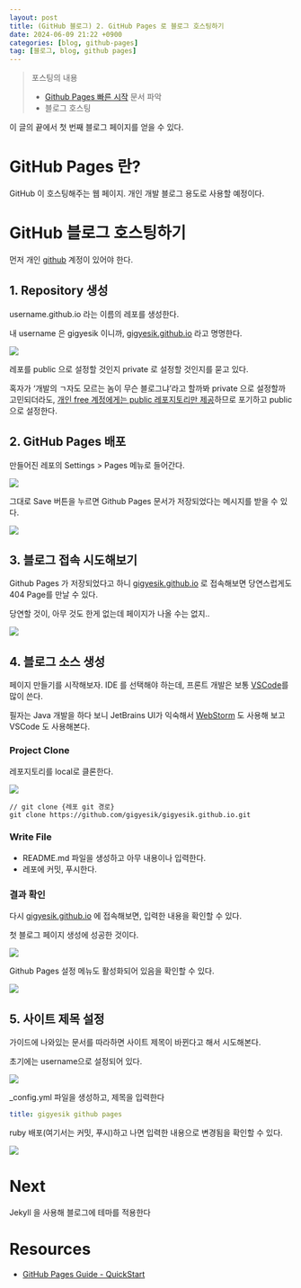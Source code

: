 ```yaml
---
layout: post
title: (GitHub 블로그) 2. GitHub Pages 로 블로그 호스팅하기
date: 2024-06-09 21:22 +0900
categories: [blog, github-pages]
tag: [블로그, blog, github pages]
---
```


> 포스팅의 내용
> - [Github Pages 빠른 시작][GitHub Pages Quickstart] 문서 파악
> - 블로그 호스팅

이 글의 끝에서 첫 번째 블로그 페이지를 얻을 수 있다.

# GitHub Pages 란?

GitHub 이 호스팅해주는 웹 페이지. 개인 개발 블로그 용도로 사용할 예정이다.

# GitHub 블로그 호스팅하기

먼저 개인 [github][github] 계정이 있어야 한다.

## 1. Repository 생성

username.github.io 라는 이름의 레포를 생성한다.

내 username 은 gigyesik 이니까, [gigyesik.github.io][gigyesik.github.io] 라고 명명한다.

![](/assets/img/2024-06-09/github-pages-quickstart-1-create-new-repository.png)

레포를 public 으로 설정할 것인지 private 로 설정할 것인지를 묻고 있다.

혹자가 ‘개발의 ㄱ자도 모르는 놈이 무슨 블로그냐’라고 할까봐 private 으로 설정할까 고민되더라도, 
[개인 free 계정에게는 public 레포지토리만 제공][github plans]하므로 포기하고 public 으로 설정한다.

## 2. GitHub Pages 배포

만들어진 레포의 Settings > Pages 메뉴로 들어간다.

![](/assets/img/2024-06-09/github-pages-quickstart-2-settings-page.png)

그대로 Save 버튼을 누르면 Github Pages 문서가 저장되었다는 메시지를 받을 수 있다.

![](/assets/img/2024-06-09/github-pages-quickstart-3-source-saved.png)

## 3. 블로그 접속 시도해보기

Github Pages 가 저장되었다고 하니 [gigyesik.github.io][gigyesik.github.io] 로 접속해보면 당연스럽게도 404 Page를 만날 수 있다.

당연할 것이, 아무 것도 한게 없는데 페이지가 나올 수는 없지..

![](/assets/img/2024-06-09/github-pages-quickstart-4-404.png)

## 4. 블로그 소스 생성

페이지 만들기를 시작해보자. IDE 를 선택해야 하는데, 프론트 개발은 보통 [VSCode][VSCode]를 많이 쓴다.

필자는 Java 개발을 하다 보니 JetBrains UI가 익숙해서 [WebStorm][Webstorm] 도 사용해 보고 VSCode 도 사용해본다.

### Project Clone

레포지토리를 local로 클론한다.

![](/assets/img/2024-06-09/github-pages-quickstart-5-clone.png)

```shell
// git clone {레포 git 경로}
git clone https://github.com/gigyesik/gigyesik.github.io.git
```

### Write File

- README.md 파일을 생성하고 아무 내용이나 입력한다.
- 레포에 커밋, 푸시한다.

### 결과 확인

다시 [gigyesik.github.io][gigyesik.github.io] 에 접속해보면, 입력한 내용을 확인할 수 있다.

첫 블로그 페이지 생성에 성공한 것이다.

![](/assets/img/2024-06-09/github-pages-quickstart-6-main.png)

Github Pages 설정 메뉴도 활성화되어 있음을 확인할 수 있다.

![](/assets/img/2024-06-09/github-pages-quickstart-7-setting.png)

## 5. 사이트 제목 설정

가이드에 나와있는 문서를 따라하면 사이트 제목이 바뀐다고 해서 시도해본다.

초기에는 username으로 설정되어 있다.

![](/assets/img/2024-06-09/github-pages-quickstart-8-default-title.png)

_config.yml 파일을 생성하고, 제목을 입력한다

```yaml
title: gigyesik github pages
```

ruby 배포(여기서는 커밋, 푸시)하고 나면 입력한 내용으로 변경됨을 확인할 수 있다.

![](/assets/img/2024-06-09/github-pages-quickstart-9-title.png)

# Next

Jekyll 을 사용해 블로그에 테마를 적용한다

# Resources

- [GitHub Pages Guide - QuickStart][GitHub Pages Quickstart]

[gigyesik.github.io]: https://gigyesik.github.io
[GitHub Pages Quickstart]: https://docs.github.com/ko/pages/quickstart
[github]: https://github.com/
[github plans]: https://docs.github.com/en/get-started/learning-about-github/githubs-plans#github-free-for-personal-accounts
[VSCode]: https://code.visualstudio.com/
[Webstorm]: https://www.jetbrains.com/ko-kr/webstorm/
